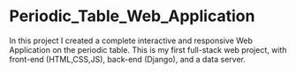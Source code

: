 # Periodic_Table_Web_Application
 In this project I created a complete interactive and responsive Web Application on the periodic table. This is my first full-stack web project, with front-end (HTML,CSS,JS), back-end (Django), and a data server.
